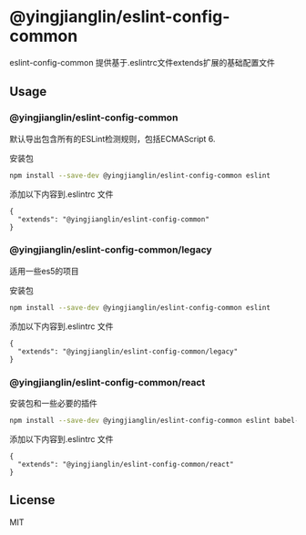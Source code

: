 # @yingjianglin/eslint-config-common

eslint-config-common 提供基于.eslintrc文件extends扩展的基础配置文件

## Usage

### @yingjianglin/eslint-config-common

默认导出包含所有的ESLint检测规则，包括ECMAScript 6.

安装包
```sh
npm install --save-dev @yingjianglin/eslint-config-common eslint
```
添加以下内容到.eslintrc 文件
```
{
  "extends": "@yingjianglin/eslint-config-common"
}
```

### @yingjianglin/eslint-config-common/legacy

适用一些es5的项目

安装包
```sh
npm install --save-dev @yingjianglin/eslint-config-common eslint
```
添加以下内容到.eslintrc 文件
```
{
  "extends": "@yingjianglin/eslint-config-common/legacy"
}
```

### @yingjianglin/eslint-config-common/react
安装包和一些必要的插件
```sh
npm install --save-dev @yingjianglin/eslint-config-common eslint babel-eslint eslint-plugin-react eslint-plugin-import eslint-plugin-jsx-a11y
```
添加以下内容到.eslintrc 文件
```
{
  "extends": "@yingjianglin/eslint-config-common/react"
}
```

## License
MIT
